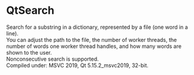 # QtSearch
Search for a substring in a dictionary, represented by a file (one word in a line).  
You can adjust the path to the file, the number of worker threads, the number of words one worker thread handles, and how many words are shown to the user.  
Nonconsecutive search is supported.  
Compiled under: MSVC 2019, Qt 5.15.2_msvc2019, 32-bit.

